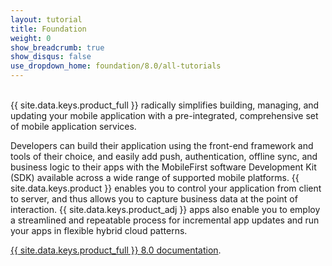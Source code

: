 ```yaml
---
layout: tutorial
title: Foundation
weight: 0
show_breadcrumb: true
show_disqus: false
use_dropdown_home: foundation/8.0/all-tutorials
---
```

<!-- NLS_CHARSET=UTF-8 -->
<br>
{{ site.data.keys.product_full }} radically simplifies building, managing, and updating your mobile application with a pre-integrated, comprehensive set of mobile application services.

Developers can build their application using the front-end framework and tools of their choice, and easily add push, authentication, offline sync, and business logic to their apps with the MobileFirst software Development Kit (SDK) available across a wide range of supported mobile platforms. {{ site.data.keys.product }} enables you to control your application from client to server, and thus allows you to capture business data at the point of interaction. {{ site.data.keys.product_adj }} apps also enable you to employ a streamlined and repeatable process for incremental app updates and run your apps in flexible hybrid cloud patterns.

[{{ site.data.keys.product_full }} 8.0 documentation]({{site.baseurl}}/tutorials/pt-br/foundation/8.0/all-tutorials/).


